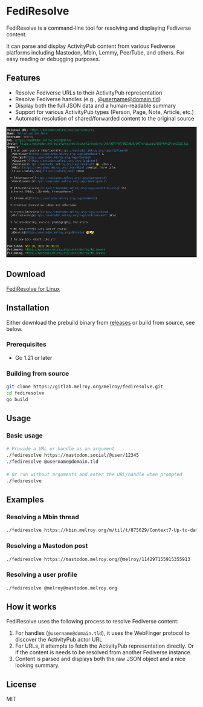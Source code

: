 # FediResolve

FediResolve is a command-line tool for resolving and displaying Fediverse content. 

It can parse and display ActivityPub content from various Fediverse platforms including Mastodon, Mbin, Lemmy, PeerTube, and others. For easy reading or debugging purposes.

## Features

- Resolve Fediverse URLs to their ActivityPub representation
- Resolve Fediverse handles (e.g., @username@domain.tld)
- Display both the full JSON data and a human-readable summary
- Support for various ActivityPub types (Person, Page, Note, Article, etc.)
- Automatic resolution of shared/forwarded content to the original source

![Demo of FediResolve](./demo-fediresolve.png)

## Download

[FediResolve for Linux](https://gitlab.melroy.org/melroy/fediresolve/-/releases)

## Installation

Either download the prebuild binary from [releases](https://gitlab.melroy.org/melroy/fediresolve/-/releases) or build from source, see below.

### Prerequisites

- Go 1.21 or later

### Building from source

```bash
git clone https://gitlab.melroy.org/melroy/fediresolve.git
cd fediresolve
go build
```

## Usage

### Basic usage

```bash
# Provide a URL or handle as an argument
./fediresolve https://mastodon.social/@user/12345
./fediresolve @username@domain.tld

# Or run without arguments and enter the URL/handle when prompted
./fediresolve
```

## Examples

### Resolving a Mbin thread

```bash
./fediresolve https://kbin.melroy.org/m/til/t/875629/Context7-Up-to-date-documentation-for-LLMs-and-AI-code-editors
```

### Resolving a Mastodon post

```bash
./fediresolve https://mastodon.melroy.org/@melroy/114297155915355913
```

### Resolving a user profile

```bash
./fediresolve @melroy@mastodon.melroy.org
```

## How it works

FediResolve uses the following process to resolve Fediverse content:

1. For handles (`@username@domain.tld`), it uses the WebFinger protocol to discover the ActivityPub actor URL
2. For URLs, it attempts to fetch the ActivityPub representation directly. Or if the content is needs to be resolved from another Fediverse instance.
3. Content is parsed and displays both the raw JSON object and a nice looking summary.

## License

MIT
